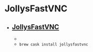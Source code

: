 # JollysFastVNC
- [JollysFastVNC](https://www.jinx.de/JollysFastVNC.html)
  - 
  - 
  - `brew cask install jollysfastvnc`
